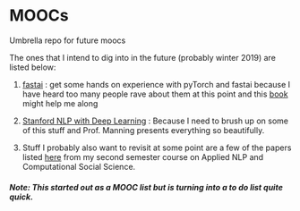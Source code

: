 # MOOCs
Umbrella repo for future moocs

The ones that I intend to dig into in the future (probably winter 2019) are listed below:
1. [fastai](https://www.fast.ai/) : get some hands on experience with pyTorch and fastai because I have heard too many people rave about them at this point and this [book](http://neuralnetworksanddeeplearning.com/about.html) might help me along

2. [Stanford NLP with Deep Learning](http://web.stanford.edu/class/cs224n/) : Because I need to brush up on some of this stuff and Prof. Manning presents everything so beautifully.

3. Stuff I probably also want to revisit at some point are a few of the papers listed [here](https://kennyjoseph.github.io/cse702) from my second semester course on Applied NLP and Computational Social Science.


##### Note: This started out as a MOOC list but is turning into a to do list quite quick.
